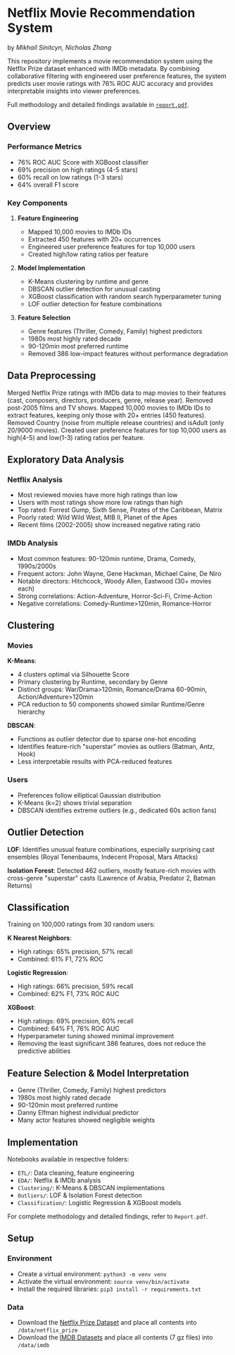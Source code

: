 # Netflix Movie Recommendation System
by *Mikhail Sinitcyn, Nicholas Zhang*

This repository implements a movie recommendation system using the Netflix Prize dataset enhanced with IMDb metadata. By combining collaborative filtering with engineered user preference features, the system predicts user movie ratings with 76% ROC AUC accuracy and provides interpretable insights into viewer preferences.

Full methodology and detailed findings available in [`report.pdf`](report.pdf).

## Overview
### Performance Metrics

- 76% ROC AUC Score with XGBoost classifier
- 69% precision on high ratings (4-5 stars)
- 60% recall on low ratings (1-3 stars)
- 64% overall F1 score

### Key Components

1. **Feature Engineering**
   - Mapped 10,000 movies to IMDb IDs
   - Extracted 450 features with 20+ occurrences
   - Engineered user preference features for top 10,000 users
   - Created high/low rating ratios per feature

2. **Model Implementation**
   - K-Means clustering by runtime and genre
   - DBSCAN outlier detection for unusual casting
   - XGBoost classification with random search hyperparameter tuning
   - LOF outlier detection for feature combinations

3. **Feature Selection**
   - Genre features (Thriller, Comedy, Family) highest predictors
   - 1980s most highly rated decade
   - 90-120min most preferred runtime
   - Removed 386 low-impact features without performance degradation



## Data Preprocessing
Merged Netflix Prize ratings with IMDb data to map movies to their features (cast, composers, directors, producers, genre, release year). Removed post-2005 films and TV shows. Mapped 10,000 movies to IMDb IDs to extract features, keeping only those with 20+ entries (450 features). Removed Country (noise from multiple release countries) and isAdult (only 20/9000 movies). Created user preference features for top 10,000 users as high(4-5) and low(1-3) rating ratios per feature.

## Exploratory Data Analysis
### Netflix Analysis
- Most reviewed movies have more high ratings than low
- Users with most ratings show more low ratings than high
- Top rated: Forrest Gump, Sixth Sense, Pirates of the Caribbean, Matrix
- Poorly rated: Wild Wild West, MIB II, Planet of the Apes
- Recent films (2002-2005) show increased negative rating ratio

### IMDb Analysis
- Most common features: 90-120min runtime, Drama, Comedy, 1990s/2000s
- Frequent actors: John Wayne, Gene Hackman, Michael Caine, De Niro
- Notable directors: Hitchcock, Woody Allen, Eastwood (30+ movies each)
- Strong correlations: Action-Adventure, Horror-Sci-Fi, Crime-Action
- Negative correlations: Comedy-Runtime>120min, Romance-Horror

## Clustering
### Movies
**K-Means**:
- 4 clusters optimal via Silhouette Score
- Primary clustering by Runtime, secondary by Genre
- Distinct groups: War/Drama>120min, Romance/Drama 60-90min, Action/Adventure>120min
- PCA reduction to 50 components showed similar Runtime/Genre hierarchy

**DBSCAN**:
- Functions as outlier detector due to sparse one-hot encoding
- Identifies feature-rich "superstar" movies as outliers (Batman, Antz, Hook)
- Less interpretable results with PCA-reduced features

### Users
- Preferences follow elliptical Gaussian distribution
- K-Means (k=2) shows trivial separation
- DBSCAN identifies extreme outliers (e.g., dedicated 60s action fans)

## Outlier Detection
**LOF**: Identifies unusual feature combinations, especially surprising cast ensembles (Royal Tenenbaums, Indecent Proposal, Mars Attacks)

**Isolation Forest**: Detected 462 outliers, mostly feature-rich movies with cross-genre "superstar" casts (Lawrence of Arabia, Predator 2, Batman Returns)

## Classification
Training on 100,000 ratings from 30 random users:

**K Nearest Neighbors**:
- High ratings: 65% precision, 57% recall
- Combined: 61% F1, 72% ROC 

**Logistic Regression**:
- High ratings: 66% precision, 59% recall
- Combined: 62% F1, 73% ROC AUC

**XGBoost**:
- High ratings: 69% precision, 60% recall
- Combined: 64% F1, 76% ROC AUC
- Hyperparameter tuning showed minimal improvement
- Removing the least significant 386 features, does not reduce the predictive abilities

## Feature Selection & Model Interpretation
- Genre (Thriller, Comedy, Family) highest predictors
- 1980s most highly rated decade
- 90-120min most preferred runtime
- Danny Elfman highest individual predictor
- Many actor features showed negligible weights

## Implementation
Notebooks available in respective folders:
- `ETL/`: Data cleaning, feature engineering
- `EDA/`: Netflix & IMDb analysis
- `Clustering/`: K-Means & DBSCAN implementations
- `Outliers/`: LOF & Isolation Forest detection
- `Classification/`: Logistic Regression & XGBoost models

For complete methodology and detailed findings, refer to `Report.pdf`.



## Setup
### Environment
- Create a virtual environment: `python3 -m venv venv`
- Activate the virtual environment: `source venv/bin/activate`
- Install the required libraries: `pip3 install -r requirements.txt`

### Data
- Download the [Netflix Prize Dataset](https://academictorrents.com/details/9b13183dc4d60676b773c9e2cd6de5e5542cee9a) and place all contents into `/data/netflix_prize`
- Download the [IMDB Datasets](https://datasets.imdbws.com/) and place all contents (7 gz files) into `/data/imdb`
